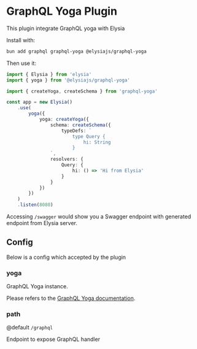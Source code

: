 # GraphQL Yoga Plugin
This plugin integrate GraphQL yoga with Elysia

Install with:
```bash
bun add graphql graphql-yoga @elysiajs/graphql-yoga
```

Then use it:
```typescript
import { Elysia } from 'elysia'
import { yoga } from '@elysiajs/graphql-yoga'

import { createYoga, createSchema } from 'graphql-yoga'

const app = new Elysia()
    .use(
        yoga({
            yoga: createYoga({
                schema: createSchema({
                    typeDefs: `
                        type Query {
                            hi: String
                        }
                `,
                resolvers: {
                    Query: {
                        hi: () => 'Hi from Elysia'
                    }
                }
            })
        })
    )
    .listen(8080)
```

Accessing `/swagger` would show you a Swagger endpoint with generated endpoint from Elysia server.

## Config
Below is a config which accepted by the plugin

### yoga
GraphQL Yoga instance.

Please refers to the [GraphQL Yoga documentation](https://the-guild.dev/graphql/yoga-server/docs).

### path
@default `/graphql`

Endpoint to expose GraphQL handler

